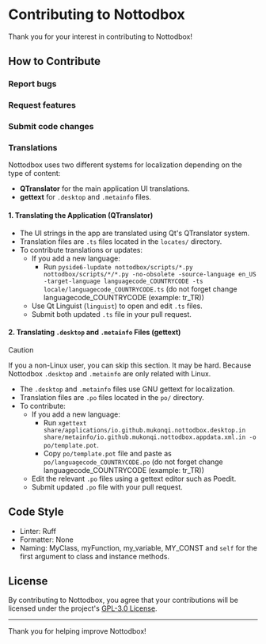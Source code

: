 # Contributing to Nottodbox
Thank you for your interest in contributing to Nottodbox!

## How to Contribute
### Report bugs

### Request features

### Submit code changes

### Translations
Nottodbox uses two different systems for localization depending on the type of content:

- **QTranslator** for the main application UI translations.
- **gettext** for `.desktop` and `.metainfo` files.

#### 1. Translating the Application (QTranslator)

- The UI strings in the app are translated using Qt's QTranslator system.
- Translation files are `.ts` files located in the `locates/` directory.
- To contribute translations or updates:
  - If you add a new language:
    - Run ```pyside6-lupdate nottodbox/scripts/*.py nottodbox/scripts/*/*.py -no-obsolete -source-language en_US -target-language languagecode_COUNTRYCODE -ts locale/languagecode_COUNTRYCODE.ts``` (do not forget change languagecode_COUNTRYCODE (example: tr_TR))
  - Use Qt Linguist (`linguist`) to open and edit `.ts` files.
  - Submit both updated `.ts` file in your pull request.

#### 2. Translating `.desktop` and `.metainfo` Files (gettext)
> [!CAUTION]
> If you a non-Linux user, you can skip this section. It may be hard. Because Nottodbox `.desktop` and `.metainfo` are only related with Linux.

- The `.desktop` and `.metainfo` files use GNU gettext for localization.
- Translation files are `.po` files located in the `po/` directory.
- To contribute:
  - If you add a new language: 
    - Run ```xgettext share/applications/io.github.mukonqi.nottodbox.desktop.in share/metainfo/io.github.mukonqi.nottodbox.appdata.xml.in -o po/template.pot```.
    - Copy `po/template.pot` file and paste as `po/languagecode_COUNTRYCODE.po` (do not forget change languagecode_COUNTRYCODE (example: tr_TR))
  - Edit the relevant `.po` files using a gettext editor such as Poedit.
  - Submit updated `.po` file with your pull request.

## Code Style
- Linter: Ruff
- Formatter: None
- Naming: MyClass, myFunction, my_variable, MY_CONST and `self` for the first argument to class and instance methods.

## License
By contributing to Nottodbox, you agree that your contributions will be licensed under the project's [GPL-3.0 License](https://github.com/MuKonqi/nottodbox/blob/main/LICENSE.txt).

---
Thank you for helping improve Nottodbox!